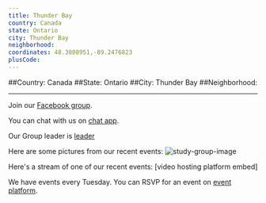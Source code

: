 ```yaml
---
title: Thunder Bay
country: Canada
state: Ontario
city: Thunder Bay
neighborhood: 
coordinates: 48.3808951,-89.2476823
plusCode:
---
```


##Country: Canada
##State: Ontario
##City: Thunder Bay
##Neighborhood: 
*****
Join our [Facebook group](https://www.facebook.com/groups/free.code.camp.thunder.bay/).

You can chat with us on [chat app]().

Our Group leader is [leader]()

Here are some pictures from our recent events:
![study-group-image]()

Here's a stream of one of our recent events:
[video hosting platform embed]

We have events every Tuesday. You can RSVP for an event on [event platform]().
